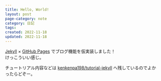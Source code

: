 ```yaml
---
title: Hello, World!
layout: post
page-category: note
category: 日記
tags:
created: 2022-11-18
updated: 2022-11-18
---
```


[Jekyll](http://jekyllrb-ja.github.io/) × [GitHub Pages](https://docs.github.com/ja/pages) でブログ機能を仮実装しました！  
けっこういい感じ。

チュートリアル内容などは [kenkenpa198/tutorial-jekyll](https://github.com/kenkenpa198/tutorial-jekyll) へ残しているのでよかったらどぞー。
